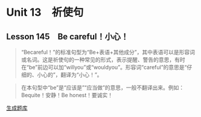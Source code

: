 ﻿ # Unit 13　祈使句
 ## Lesson 145　Be careful！小心！
 
> “Becareful！”的标准句型为“Be+表语+其他成分”，其中表语可以是形容词或名词。这是祈使句的一种常见的形式，表示提醒、警告的意思，有时在“be”前边可以加“willyou”或“wouldyou”。形容词“careful”的意思是“仔细的、小心的”，翻译为“小心！”。

> 在本句型中“be”是“应该是”“应当做”的意思，一般不翻译出来。例如：Bequite！安静！Be honest！要诚实！


 [生成题库](./question/f145.json)